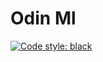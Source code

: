 # Odin Ml

<!-- [![PyPi Version](https://img.shields.io/pypi/v/odin-ml)](https://pypi.org/project/odin-ml/) -->

<!-- [![Actions Status](https://github.com/blester125/odin-ml/workflows/Unit%20Test/badge.svg)](https://github.com/blester125/odin-ml/actions) -->

[![Code style: black](https://img.shields.io/badge/code%20style-black-000000.svg)](https://github.com/psf/black)

